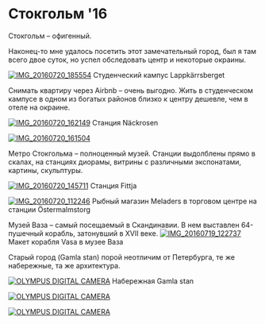 # Стокгольм '16

Стокгольм – офигенный.

Наконец-то мне удалось посетить этот замечательный город, был я там всего двое суток, но успел обследовать центр и некоторые окраины.

[![IMG_20160720_185554](https://vlaim.s3.amazonaws.com/uploads/2016/07/IMG_20160720_185554-1024x768.jpg)](https://vlaim.s3.amazonaws.com/uploads/2016/07/IMG_20160720_185554.jpg) Студенческий кампус Lappkärrsberget

Снимать квартиру через Airbnb – очень выгодно. Жить в студенческом кампусе в одном из богатых районов близко к центру дешевле, чем в отеле на окраине.

[![IMG_20160720_162149](https://vlaim.s3.amazonaws.com/uploads/2016/07/IMG_20160720_162149-1024x768.jpg)](https://vlaim.s3.amazonaws.com/uploads/2016/07/IMG_20160720_162149.jpg) Станция Näckrosen

[![IMG_20160720_161504](https://vlaim.s3.amazonaws.com/uploads/2016/07/IMG_20160720_161504-1024x768.jpg)](https://vlaim.s3.amazonaws.com/uploads/2016/07/IMG_20160720_161504.jpg)

Метро Стокгольма – полноценный музей. Станции выдолблены прямо в скалах, на станциях диорамы, витрины с различными экспонатами, картины, скульптуры.

[![IMG_20160720_145711](https://vlaim.s3.amazonaws.com/uploads/2016/07/IMG_20160720_145711-1024x768.jpg)](https://vlaim.s3.amazonaws.com/uploads/2016/07/IMG_20160720_145711.jpg) Станция Fittja

[![IMG_20160720_112246](https://vlaim.s3.amazonaws.com/uploads/2016/07/IMG_20160720_112246-1024x768.jpg)](https://vlaim.s3.amazonaws.com/uploads/2016/07/IMG_20160720_112246.jpg) Рыбный магазин Meladers в торговом центре на станции Östermalmstorg

Музей Ваза – самый посещаемый в Скандинавии. В нем выставлен  64-пушечный корабль, затонувший в XVII веке.
[![IMG_20160719_122737](https://vlaim.s3.amazonaws.com/uploads/2016/07/IMG_20160719_122737-1024x768.jpg)](https://vlaim.s3.amazonaws.com/uploads/2016/07/IMG_20160719_122737.jpg) Макет корабля Vasa в музее Ваза

Старый город (Gamla stan) порой неотличим от Петербурга, те же набережные, та же архитектура. 

[![OLYMPUS DIGITAL CAMERA](https://vlaim.s3.amazonaws.com/uploads/2016/07/P1010015-1024x768.jpg)](https://vlaim.s3.amazonaws.com/uploads/2016/07/P1010015.jpg) Набережная Gamla stan

[![OLYMPUS DIGITAL CAMERA](https://vlaim.s3.amazonaws.com/uploads/2016/07/P1010049-1024x768.jpg)](https://vlaim.s3.amazonaws.com/uploads/2016/07/P1010049.jpg)

[![OLYMPUS DIGITAL CAMERA](https://vlaim.s3.amazonaws.com/uploads/2016/07/P1010058-1024x768.jpg)](https://vlaim.s3.amazonaws.com/uploads/2016/07/P1010058.jpg)